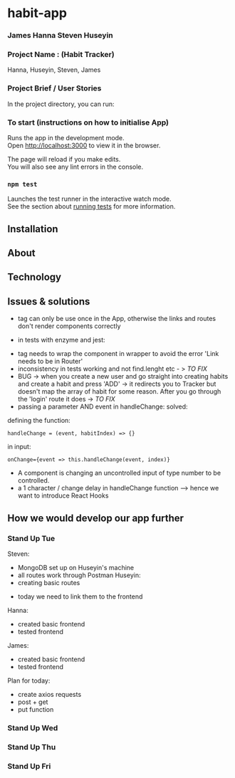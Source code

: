 # habit-app
### James Hanna Steven Huseyin

### Project Name :  (Habit Tracker)
Hanna, Huseyin, Steven, James

### Project Brief / User Stories

In the project directory, you can run:

### To start (instructions on how to initialise App)

Runs the app in the development mode.<br />
Open [http://localhost:3000](http://localhost:3000) to view it in the browser.

The page will reload if you make edits.<br />
You will also see any lint errors in the console.

### `npm test`

Launches the test runner in the interactive watch mode.<br />
See the section about [running tests](https://facebook.github.io/create-react-app/docs/running-tests) for more information.

## Installation

## About

## Technology

## Issues & solutions
* <Router /> tag can only be use once in the App, otherwise the links and routes don't render components correctly
- in tests with enzyme and jest:
* <BrowserRouter> tag needs to wrap the component in wrapper to avoid the error 'Link needs to be in Router'
* inconsistency in tests working and not find.lenght etc - > *TO FIX*
* BUG -> when you create a new user and go straight into creating habits and create a habit and press 'ADD' -> it redirects you to Tracker but doesn't map the array of habit for some reason. After you go through the 'login' route it does -> *TO FIX*
* passing a parameter AND event in handleChange: solved:

defining the function:
```
handleChange = (event, habitIndex) => {}
```
in input:
```
onChange={event => this.handleChange(event, index)}
```
* A component is changing an uncontrolled input of type number to be controlled.
* a 1 character / change delay in handleChange function --> hence we want to introduce React Hooks

## How we would develop our app further

### Stand Up Tue
Steven:
- MongoDB set up on Huseyin's machine
- all routes work through Postman
Huseyin:
- creating basic routes
* today we need to link them to the frontend 

Hanna:
* created basic frontend
* tested frontend

James:
* created basic frontend
* tested frontend

Plan for today:
- create axios requests
- post + get
- put function

### Stand Up Wed

### Stand Up Thu

### Stand Up Fri


